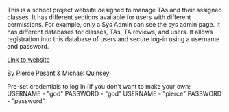 This is a school project website designed to manage TAs and their assigned classes. It has different sections available for users with different permissions. For example, only a Sys Admin can see the sys admin page.
It has different databases for classes, TAs, TA reviews, and users. It allows registration into this database of users and secure log-in using a username and password.

[Link to website](https://cs.mcgill.ca/~mquins2/307-TAManagementService/landing.html)

By Pierce Pesant & Michael Quinsey

Pre-set credentials to log in (if you don't want to make your own:            USERNAME - "god" PASSWORD - "god" 
													                                                    USERNAME - "pierce" PASSWORD - "password" 
